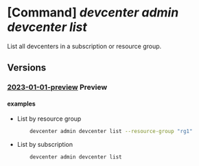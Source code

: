 # [Command] _devcenter admin devcenter list_

List all devcenters in a subscription or resource group.

## Versions

### [2023-01-01-preview](/Resources/mgmt-plane/L3N1YnNjcmlwdGlvbnMve30vcHJvdmlkZXJzL21pY3Jvc29mdC5kZXZjZW50ZXIvZGV2Y2VudGVycw==/2023-01-01-preview.xml) **Preview**

<!-- mgmt-plane /subscriptions/{}/providers/microsoft.devcenter/devcenters 2023-01-01-preview -->
<!-- mgmt-plane /subscriptions/{}/resourcegroups/{}/providers/microsoft.devcenter/devcenters 2023-01-01-preview -->

#### examples

- List by resource group
    ```bash
        devcenter admin devcenter list --resource-group "rg1"
    ```

- List by subscription
    ```bash
        devcenter admin devcenter list
    ```
